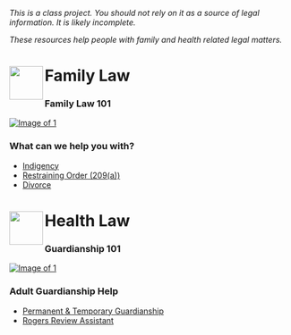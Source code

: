 *This is a class project. You should not rely on it as a source of legal information. It is likely incomplete.*<p>
*These resources help people with family and health related legal matters.*

# Family Law <img src="https://mlursul.github.io/selfhelp/images/FamilyLogo.jpg" align="left" height="60" width="60"></a>

### Family Law 101
[![Image of 1](https://mlursul.github.io/selfhelp/images/AdultGuardianship.PNG)](https://youtu.be/nLd4gxX29xM)

### What can we help you with?
- [Indigency](https://mlursul.github.io/clio/)
- [Restraining Order (209(a))](https://mlursul.github.io/clio/)
- [Divorce](https://mlursul.github.io/clio/)

# Health Law<img src="https://mlursul.github.io/selfhelp/images/HealthLogo.jpg" align="left" height="60" width="60"></a>

### Guardianship 101
[![Image of 1](https://mlursul.github.io/selfhelp/images/AdultGuardianship.PNG)](https://youtu.be/nLd4gxX29xM)

### Adult Guardianship Help
- [Permanent & Temporary Guardianship](https://mlursul.github.io/clio/)
- [Rogers Review Assistant](https://mlursul.github.io/RogersReview/)
